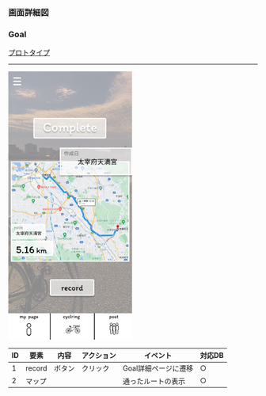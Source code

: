 ### 画面詳細図
### Goal
[プロトタイプ](https://www.figma.com/file/YLXi0XXJfyq6239uKAU8LF/cyclinger?node-id=103%3A548)
*****
<img src="./img/Goal.png" width="250">

|ID|要素|内容|アクション|イベント|対応DB|
|--|----|----|---------|--------|------|
|1|record|ボタン|クリック|Goal詳細ページに遷移|○|
|2|マップ|||通ったルートの表示|○|
